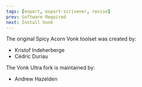 ```yaml
---
tags: [export, export-scrivener, revise]
prev: Software Required
next: Install Vonk
---
```


The original Spicy Acorn Vonk toolset was created by:

-   Kristof Indeherberge
-   Cédric Duriau

The Vonk Ultra fork is maintained by:

-   Andrew Hazelden